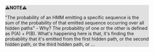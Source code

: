 <div style="margin:2em; background-color: #e0e0e0;">

<strong>⚠️NOTE️️️⚠️</strong>

"The probability of an HMM emitting a specific sequence is the sum of the probability of that emitted sequence occurring over all hidden paths" - Why? The probability of one or the other is defined as P(A) + P(B). What's happening here is that, it's finding the probability that it's emitted from the first hidden path, or the second hidden path, or the third hidden path, or ...
</div>

